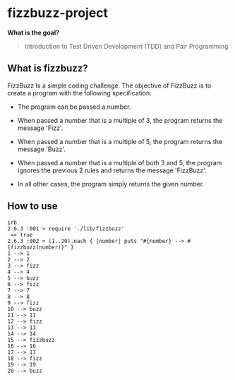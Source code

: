 # fizzbuzz-project

**What is the goal?**

> Introduction to Test Driven Development (TDD) and Pair Programming


## What is fizzbuzz?

FizzBuzz Is a simple coding challenge. The objective of FizzBuzz is to create a program with the following specification: 
 
  * The program can be passed a number.
  
  * When passed a number that is a multiple of 3, the program returns the message 'Fizz'.
  
  * When passed a number that is a multiple of 5, the program returns the message 'Buzz'.
  
  * When passed a number that is a multiple of both 3 and 5, the program ignores the previous 2 rules and returns the message 'FizzBuzz'.
  
  * In all other cases, the program simply returns the given number.


## How to use

```shell
irb
2.6.3 :001 > require './lib/fizzbuzz'
 => true 
2.6.3 :002 > (1..20).each { |number| puts "#{number} --> #{fizzbuzz(number)}" }
1 --> 1
2 --> 2
3 --> fizz
4 --> 4
5 --> buzz
6 --> fizz
7 --> 7
8 --> 8
9 --> fizz
10 --> buzz
11 --> 11
12 --> fizz
13 --> 13
14 --> 14
15 --> fizzbuzz
16 --> 16
17 --> 17
18 --> fizz
19 --> 19
20 --> buzz
```
